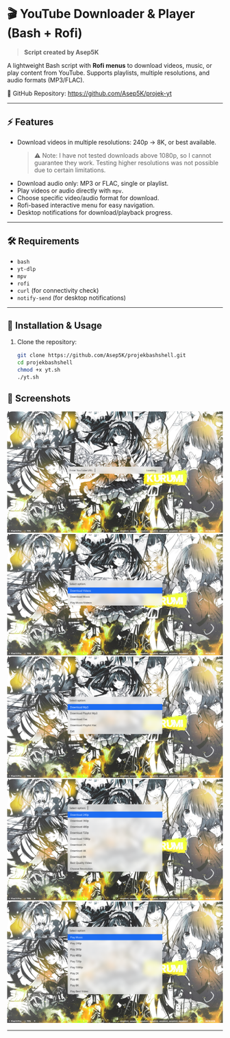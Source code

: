 # 🎬 YouTube Downloader & Player (Bash + Rofi)  

> **Script created by Asep5K**


A lightweight Bash script with **Rofi menus** to download videos, music, or play content from YouTube. Supports playlists, multiple resolutions, and audio formats (MP3/FLAC).  

🔗 GitHub Repository: https://github.com/Asep5K/projek-yt

---

## ⚡ Features  

- Download videos in multiple resolutions: 240p → 8K, or best available.  
  > ⚠️ Note: I have not tested downloads above 1080p, so I cannot guarantee they work. Testing higher resolutions was not possible due to certain limitations.  
- Download audio only: MP3 or FLAC, single or playlist.  
- Play videos or audio directly with `mpv`.  
- Choose specific video/audio format for download.  
- Rofi-based interactive menu for easy navigation.  
- Desktop notifications for download/playback progress.  

---

## 🛠️ Requirements  

- `bash`  
- `yt-dlp`  
- `mpv`  
- `rofi`  
- `curl` (for connectivity check)  
- `notify-send` (for desktop notifications)  

---

## 🚀 Installation & Usage

1. Clone the repository:
   ```bash
   git clone https://github.com/Asep5K/projekbashshell.git
   cd projekbashshell
   chmod +x yt.sh
   ./yt.sh
   ```


## 📸 Screenshots

![](./screenshot/Url.png)  
![](./screenshot/Option.png)  
![](./screenshot/Music.png)  
![](./screenshot/Download.png)  
![](./screenshot/Play.png)  

---
